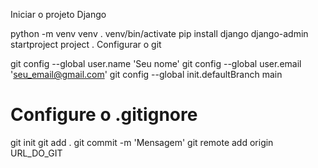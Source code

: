 Iniciar o projeto Django


python -m venv venv
. venv/bin/activate
pip install django
django-admin startproject project .
Configurar o git



git config --global user.name 'Seu nome'
git config --global user.email 'seu_email@gmail.com'
git config --global init.defaultBranch main
# Configure o .gitignore
git init
git add .
git commit -m 'Mensagem'
git remote add origin URL_DO_GIT
